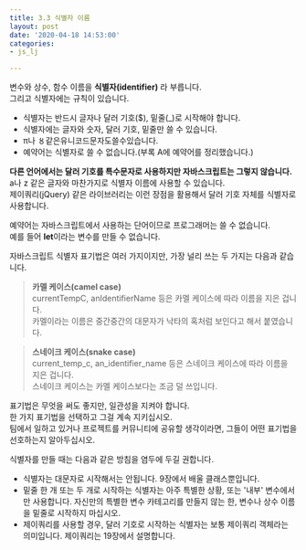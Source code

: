 ```yaml
---
title: 3.3 식별자 이름
layout: post
date: '2020-04-18 14:53:00'
categories:
- js_lj

---
```


변수와 상수, 함수 이름을 **식별자(identifier)** 라 부릅니다.  
그리고 식별자에는 규칙이 있습니다.

* 식별자는 반드시 글자나 달러 기호($), 밑줄(_)로 시작해야 합니다.
* 식별자에는 글자와 숫자, 달러 기호, 밑줄만 쓸 수 있습니다.
* π나 〥같은유니코드문자도쓸수있습니다.
* 예약어는 식별자로 쓸 수 없습니다.(부록 A에 예약어를 정리했습니다.)

**다른 언어에서는 달러 기호를 특수문자로 사용하지만 자바스크립트는 그렇지 않습니다.**  
a나 z 같은 글자와 마찬가지로 식별자 이름에 사용할 수 있습니다.  
제이쿼리(jQuery) 같은 라이브러리는 이런 장점을 활용해서 달러 기호 자체를 식별자로 사용합니다.

예약어는 자바스크립트에서 사용하는 단어이므로 프로그래머는 쓸 수 없습니다.  
예를 들어 **let**이라는 변수를 만들 수 없습니다.

자바스크립트 식별자 표기법은 여러 가지이지만, 가장 널리 쓰는 두 가지는 다음과 같습니다.

> **카멜 케이스(camel case)**  
> currentTempC, anIdentifierName 등은 카멜 케이스에 따라 이름을 지은 겁니다.  
> 카멜이라는 이름은 중간중간의 대문자가 낙타의 혹처럼 보인다고 해서 붙였습니다.


> **스네이크 케이스(snake case)**  
> current_temp_c, an_identifier_name 등은 스네이크 케이스에 따라 이름을 지은 겁니다.  
> 스네이크 케이스는 카멜 케이스보다는 조금 덜 쓰입니다.

표기법은 무엇을 써도 좋지만, 일관성을 지켜야 합니다.  
한 가지 표기법을 선택하고 그걸 계속 지키십시오.  
팀에서 일하고 있거나 프로젝트를 커뮤니티에 공유할 생각이라면, 그들이 어떤 표기법을 선호하는지 알아두십시오.

식별자를 만들 때는 다음과 같은 방침을 염두에 두길 권합니다.

* 식별자는 대문자로 시작해서는 안됩니다. 9장에서 배울 클래스뿐입니다.
* 밑줄 한 개 또는 두 개로 시작하는 식별자는 아주 특별한 상황, 또는 '내부' 변수에서만 사용합니다. 자신만의 특별한 변수 카테고리를 만들지 않는 한, 변수나 상수 이름을 밑줄로 시작하지 마십시오.
* 제이쿼리를 사용할 경우, 달러 기호로 시작하는 식별자는 보통 제이쿼리 객체라는 의미입니다. 제이쿼리는 19장에서 설명합니다.